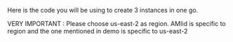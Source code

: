 
Here is the code you will be using to create 3 instances in one go. 


VERY IMPORTANT : Please choose us-east-2 as region. AMIid is specific to region and the one mentioned in demo is specific to us-east-2

